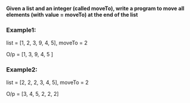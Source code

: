 #### Given a list and an integer (called **moveTo**), write a program to move all elements (with value = moveTo) at the end of the list

### Example1:

list = [1, 2, 3, 9, 4, 5], moveTo = 2

O/p = [1, 3, 9, 4, 5 ]

### Example2:

list = [2, 2, 2, 3, 4, 5], moveTo = 2

O/p = [3, 4, 5, 2, 2, 2]
